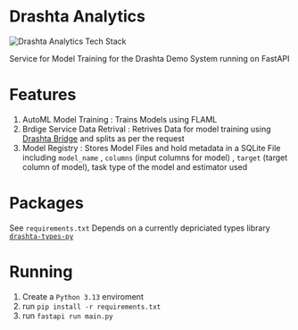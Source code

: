 # Drashta Analytics

![Drashta Analytics Tech Stack](https://github-readme-tech-stack.vercel.app/api/cards?title=Drashta+Analytics+Tech+Stack&lineCount=3&line1=FLAML%2CFLAML%2CF4842D%3Bscikitlearn%2Cscikitlearn%2CF7931E%3B&line2=pydantic%2Cpydantic%2CE92063%3Bpandas%2Cpandas%2C150458%3B&line3=fastapi%2Cfastapi%2C009688%3BSQLModel%2CSQLModel%2C512BD4%3Bsqlite%2Csqlite%2C003B57%3B)


Service for Model Training for the Drashta Demo System running on FastAPI

# Features

1. AutoML Model Training : Trains Models using FLAML
2. Brdige Service Data Retrival : Retrives Data for model training using [Drashta Bridge](https://github.com/learners-analytica/drashta-bridge) and splits as per the request
3. Model Registry : Stores Model Files and hold metadata in a SQLite File including `model_name` , `columns` (input columns for model) , `target` (target column of model), task type of the model and estimator used

# Packages 
See `requirements.txt`
Depends on a currently depriciated types library [`drashta-types-py`](https://github.com/learners-analytica/drashta-types-py)

# Running
1. Create a `Python 3.13` enviroment
2. run `pip install -r requirements.txt`
3. run `fastapi run main.py`
